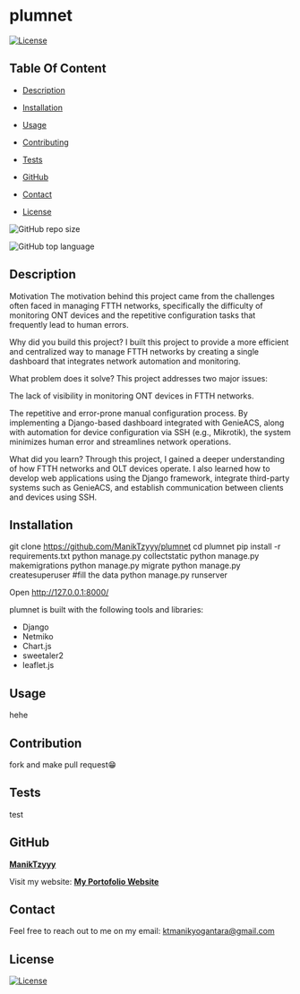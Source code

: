# plumnet

  [![License](https://img.shields.io/static/v1?label=License&message=MIT&color=blue&?style=plastic&logo=appveyor)](https://opensource.org/license/MIT)



## Table Of Content

- [Description](#description)

- [Installation](#installation)
- [Usage](#usage)
- [Contributing](#contribution)
- [Tests](#tests)
- [GitHub](#github)
- [Contact](#contact)
- [License](#license)




![GitHub repo size](https://img.shields.io/github/repo-size/ManikTzyyy/plumnet?style=plastic)

  ![GitHub top language](https://img.shields.io/github/languages/top/ManikTzyyy/plumnet?style=plastic)



## Description

  Motivation
The motivation behind this project came from the challenges often faced in managing FTTH networks, specifically the difficulty of monitoring ONT devices and the repetitive configuration tasks that frequently lead to human errors.

Why did you build this project?
I built this project to provide a more efficient and centralized way to manage FTTH networks by creating a single dashboard that integrates network automation and monitoring.

What problem does it solve?
This project addresses two major issues:

The lack of visibility in monitoring ONT devices in FTTH networks.

The repetitive and error-prone manual configuration process.
By implementing a Django-based dashboard integrated with GenieACS, along with automation for device configuration via SSH (e.g., Mikrotik), the system minimizes human error and streamlines network operations.

What did you learn?
Through this project, I gained a deeper understanding of how FTTH networks and OLT devices operate. I also learned how to develop web applications using the Django framework, integrate third-party systems such as GenieACS, and establish communication between clients and devices using SSH.











## Installation

git clone https://github.com/ManikTzyyy/plumnet
cd plumnet
pip install -r requirements.txt
python manage.py collectstatic
python manage.py makemigrations
python manage.py migrate
python manage.py createsuperuser #fill the data
python manage.py runserver

Open http://127.0.0.1:8000/





plumnet is built with the following tools and libraries: <ul><li>Django</li><li>Netmiko</li><li>Chart.js</li><li>sweetaler2</li><li>leaflet.js</li></ul>





## Usage
 
hehe





## Contribution
 
fork and make pull request😁





## Tests
 
test






## GitHub

<a href="https://github.com/ManikTzyyy"><strong>ManikTzyyy</a></strong>



<p>Visit my website: <strong><a href="https://manik-porto.vercel.app/">My Portofolio Website</a></strong></p>





## Contact

Feel free to reach out to me on my email:
ktmanikyogantara@gmail.com





## License

[![License](https://img.shields.io/static/v1?label=Licence&message=MIT&color=blue)](https://opensource.org/license/MIT)


